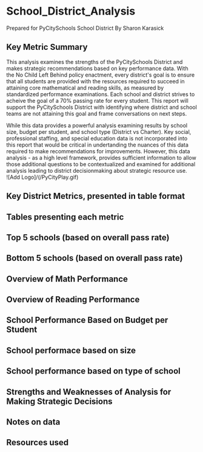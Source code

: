 # School_District_Analysis
Prepared for PyCitySchools School District
By Sharon Karasick

## Key Metric Summary
This analysis examines the strengths of the PyCitySchools District and makes strategic recommendations based on key performance data. With the No Child Left Behind policy enactment, every district's goal is to ensure that all students are provided with the resources required to succeed in attaining core mathematical and reading skills, as measured by standardized performance examinations.  Each school and district strives to acheive the goal of a 70% passing rate for every student. This report will support the PyCitySchools District with identifying where district and school teams are not attaining this goal and frame conversations on next steps.

While this data provides a powerful analysis examining results by school size, budget per student, and school type (District vs Charter).  Key social, professional staffing, and special education data is not incorporated into this report that would be critical in undertanding the nuances of this data required to make recommendations for improvements. However, this data analysis - as a high level framework, provides sufficient information to allow those additional questions to be contextualized and examined for additional analysis leading to district decisionmaking about strategic resource use.  
![Add Logo]/(/PyCityPlay.gif)

## Key District Metrics, presented in table format




## Tables presenting each metric

## Top 5 schools (based on overall pass rate)


## Bottom 5 schools (based on overall pass rate)


## Overview of Math Performance


## Overview of Reading Performance


## School Performance Based on Budget per Student


## School performace based on size


## School performance based on type of school


## Strengths and Weaknesses of Analysis for Making Strategic Decisions


## Notes on data



## Resources used




